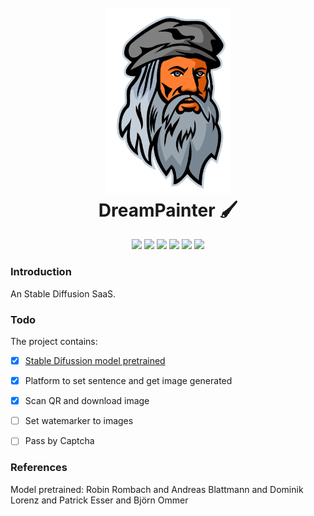 <h1 align="center">
  <br>
  <a href="#"><img src="./assets/logo.png" alt="" width="200"></a>
  <br>
  DreamPainter 🖌️
  <br>
</h1>
<p align="center">
  <img src="https://img.shields.io/badge/python-3670A0?style=for-the-badge&logo=python&logoColor=ffdd54">
  <img src="https://img.shields.io/badge/PyTorch-%23EE4C2C.svg?style=for-the-badge&logo=PyTorch&logoColor=white">
  <img src="https://img.shields.io/badge/SciPy-%230C55A5.svg?style=for-the-badge&logo=scipy&logoColor=%white">
  <img src="https://img.shields.io/badge/react-%2320232a.svg?style=for-the-badge&logo=react&logoColor=%2361DAFB">
  <img src="https://img.shields.io/badge/tailwindcss-%2338B2AC.svg?style=for-the-badge&logo=tailwind-css&logoColor=white">
  <img src="https://img.shields.io/badge/FastAPI-005571?style=for-the-badge&logo=fastapi">
</p>

### Introduction
An Stable Diffusion SaaS. 

### Todo
The project contains:
- [X] [Stable Difussion model pretrained](https://github.com/CompVis/stable-diffusion)
- [X] Platform to set sentence and get image generated
- [X] Scan QR and download image
- [ ] Set watemarker to images
- [ ] Pass by Captcha


### References 
Model pretrained: Robin Rombach and Andreas Blattmann and Dominik Lorenz and Patrick Esser and Björn Ommer
